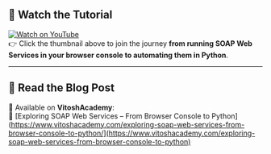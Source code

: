 ## 🎥 Watch the Tutorial  

[![Watch on YouTube](https://img.youtube.com/vi/rr0r1GmiyZg/0.jpg)](https://www.youtube.com/watch?v=rr0r1GmiyZg)  
👉 Click the thumbnail above to join the journey **from running SOAP Web Services in your browser console to automating them in Python**.  

---

## 📝 Read the Blog Post  
📖 Available on **VitoshAcademy**:  
🔗 [Exploring SOAP Web Services – From Browser Console to Python](https://www.vitoshacademy.com/exploring-soap-web-services-from-browser-console-to-python/](https://www.vitoshacademy.com/exploring-soap-web-services-from-browser-console-to-python)  
